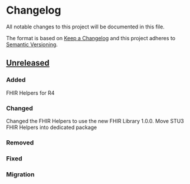 # Changelog
All notable changes to this project will be documented in this file.

The format is based on [Keep a Changelog](http://keepachangelog.com/en/1.0.0/)
and this project adheres to [Semantic Versioning](http://semver.org/spec/v2.0.0.html).

## [Unreleased](https://github.com/d4l-data4life/hc-fhir-helper-sdk-kmp/compare/1.3.0...master)
### Added
FHIR Helpers for R4

### Changed
Changed the FHIR Helpers to use the new FHIR Library 1.0.0. 
Move STU3 FHIR Helpers into dedicated package
 
### Removed
### Fixed
### Migration

